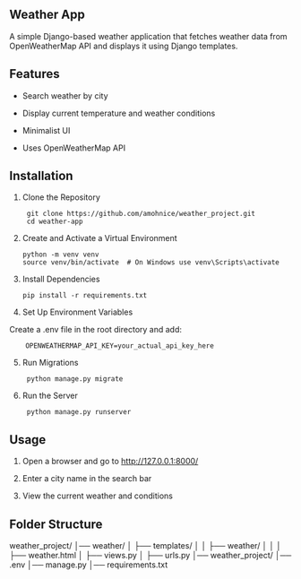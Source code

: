 ## Weather App

 A simple Django-based weather application that fetches weather data from OpenWeatherMap API and displays it using Django templates.

## Features

- Search weather by city

- Display current temperature and weather conditions

- Minimalist UI

- Uses OpenWeatherMap API


## Installation

1. Clone the Repository

        git clone https://github.com/amohnice/weather_project.git
        cd weather-app

2. Create and Activate a Virtual Environment

       python -m venv venv
       source venv/bin/activate  # On Windows use venv\Scripts\activate

3. Install Dependencies

       pip install -r requirements.txt

4. Set Up Environment Variables

 Create a .env file in the root directory and add:

        OPENWEATHERMAP_API_KEY=your_actual_api_key_here

5. Run Migrations

        python manage.py migrate

6. Run the Server

        python manage.py runserver

## Usage

1. Open a browser and go to http://127.0.0.1:8000/


2. Enter a city name in the search bar


3. View the current weather and conditions


## Folder Structure

weather_project/
│── weather/
│   ├── templates/
│   │   ├── weather/
│   │   │   ├── weather.html
│   ├── views.py
│   ├── urls.py
│── weather_project/
│── .env
│── manage.py
│── requirements.txt

